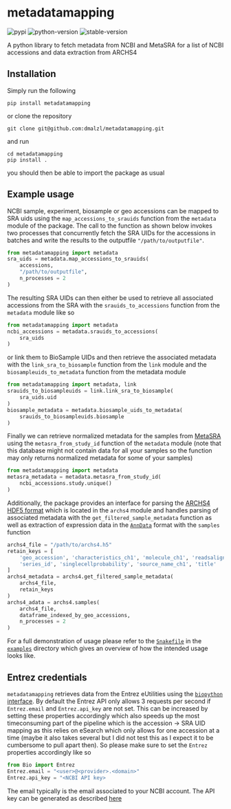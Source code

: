 # metadatamapping
![pypi](https://img.shields.io/badge/pypi-v1.2.0-blue)
![python-version](https://img.shields.io/badge/Python->=3.10-blue)
![stable-version](https://img.shields.io/badge/version-1.1.3-blue)

A python library to fetch metadata from NCBI and MetaSRA for a list of NCBI accessions and data extraction from ARCHS4

## Installation
Simply run the following
```commandline
pip install metadatamapping
```
or clone the repository 
```commandline
git clone git@github.com:dmalzl/metadatamapping.git
```
and run
```commandline
cd metadatamapping
pip install .
```
you should then be able to import the package as usual

## Example usage
NCBI sample, experiment, biosample or geo accessions can be mapped to SRA uids using the `map_accessions_to_srauids` function from the `metadata` module of the package. The call to the function as shown below invokes two processes that concurrently fetch the SRA UIDs for the accessions in batches and write the results to the outputfile `"/path/to/outputfile"`.
```python
from metadatamapping import metadata
sra_uids = metadata.map_accessions_to_srauids(
    accessions,
    "/path/to/outputfile",
    n_processes = 2
)
```
The resulting SRA UIDs can then either be used to retrieve all associated accessions from the SRA with the `srauids_to_accessions` function from the `metadata` module like so
```python
from metadatamapping import metadata
ncbi_accessions = metadata.srauids_to_accessions(
    sra_uids
)
```
or link them to BioSample UIDs and then retrieve the associated metadata with the `link_sra_to_biosample` function from the `link` module and the `biosampleuids_to_metadata` function from the metadata module
```python
from metadatamapping import metadata, link
srauids_to_biosampleuids = link.link_sra_to_biosample(
    sra_uids.uid
)
biosample_metadata = metadata.biosample_uids_to_metadata(
    srauids_to_biosampleuids.biosample
)
```
Finally we can retrieve normalized metadata for the samples from [MetaSRA](https://metasra.biostat.wisc.edu/) using the `metasra_from_study_id` function of the `metadata` module (note that this database might not contain data for all your samples so the function may only returns normalized metadata for some of your samples)
```python
from metadatamapping import metadata
metasra_metadata = metadata.metasra_from_study_id(
    ncbi_accessions.study.unique()
)
```
Additionally, the package provides an interface for parsing the [ARCHS4 HDF5 format](https://maayanlab.cloud/archs4/help.html) which is located in the `archs4` module and handles parsing of associated metadata with the `get_filtered_sample_metadata` function as well as extraction of expression data in the [`AnnData`](https://anndata.readthedocs.io/en/latest/generated/anndata.AnnData.html) format with the `samples` function
```python
archs4_file = "/path/to/archs4.h5"
retain_keys = [
    'geo_accession', 'characteristics_ch1', 'molecule_ch1', 'readsaligned', 'relation', 
    'series_id', 'singlecellprobability', 'source_name_ch1', 'title'
]
archs4_metadata = archs4.get_filtered_sample_metadata(
    archs4_file,
    retain_keys
)
archs4_adata = archs4.samples(
    archs4_file,
    dataframe_indexed_by_geo_accessions,
    n_processes = 2
)
```
For a full demonstration of usage please refer to the [`Snakefile`](https://github.com/dmalzl/metadatamapping/blob/main/examples/Snakefile) in the [`examples`](https://github.com/dmalzl/metadatamapping/tree/main/examples) directory which gives an overview of how the intended usage looks like.

## Entrez credentials
`metadatamapping` retrieves data from the Entrez eUtilities using the [`biopython` interface](https://biopython.org/docs/1.75/api/Bio.Entrez.html). By default the Entrez API only allows 3 requests per second if `Entrez.email` and `Entrez.api_key` are not set. This can be increased by setting these properties accordingly which also speeds up the most timeconsuming part of the pipeline which is the accession -> SRA UID mapping as this relies on eSearch which only allows for one accession at a time (maybe it also takes several but I did not test this as I expect it to be cumbersome to pull apart then). So please make sure to set the `Entrez` properties accordingly like so
```python
from Bio import Entrez
Entrez.email = "<user>@<provider>.<domain>"
Entrez.api_key = "<NCBI API key>
```
The email typically is the email associated to your NCBI account. The API key can be generated as described [here](https://support.nlm.nih.gov/knowledgebase/article/KA-05317/en-us)
